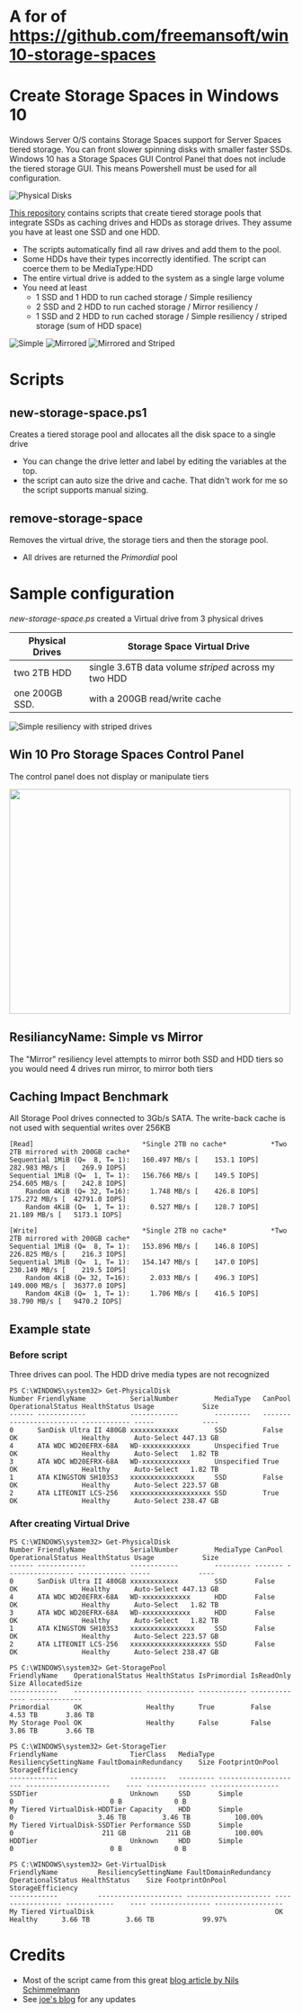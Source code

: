# A for of https://github.com/freemansoft/win10-storage-spaces

# Create Storage Spaces in Windows 10
Windows Server O/S contains Storage Spaces support for Server Spaces tiered storage. 
You can front slower spinning disks with smaller faster SSDs. 
Windows 10 has a Storage Spaces GUI Control Panel that does not include the tiered storage GUI. 
This means Powershell must be used for all configuration.

![Physical Disks](./images_folder/physical-disks.png)

[This repository](https://github.com/freemansoft/win10-storage-spaces) contains scripts that create tiered storage pools that integrate SSDs as caching drives and HDDs as storage drives. They assume you have at least one SSD and one HDD.

* The scripts automatically find all raw drives and add them to the pool.  
* Some HDDs have their types incorrectly identified.  The script can coerce them to be MediaType:HDD
* The entire virtual drive is added to the system as a single large volume
* You need at least 
  * 1 SSD and 1 HDD to run cached storage / Simple resiliency
  * 2 SSD and 2 HDD to run cached storage / Mirror resiliency / 
  * 1 SSD and 2 HDD to run cached storage / Simple resiliency / striped storage (sum of HDD space)

![Simple](./images_folder/simple.png) ![Mirrored](./images_folder/mirror-simple.png) ![Mirrored and Striped](./images_folder/mirror-stripe.png)

# Scripts 
## new-storage-space.ps1
Creates a tiered storage pool and allocates all the disk space to a single drive
* You can change the drive letter and label by editing the variables at the top.
* the script can auto size the drive and cache.  That didn't work for me so the script supports manual sizing.

## remove-storage-space
Removes the virtual drive, the storage tiers and then the storage pool.
* All drives are returned the _Primordial_ pool

# Sample configuration
*new-storage-space.ps* created a Virtual drive from 3 physical drives

| Physical Drives | Storage Space Virtual Drive|
|-----------------|-----------------------------|
| two 2TB HDD     | single 3.6TB data volume _striped_ across my two HDD |
| one 200GB SSD.  | with a 200GB read/write cache |

![Simple resiliency with striped drives](./images_folder/stripe-simple.png) 

## Win 10 Pro Storage Spaces Control Panel
The control panel does not display or manipulate tiers

<img src="./images_folder/storage-spaces-cp.png" width="500" height="400" />


## ResiliancyName: Simple vs Mirror
The "Mirror" resiliency level attempts to mirror both SSD and HDD tiers so you would need 4 drives run mirror, to mirror both tiers

## Caching Impact Benchmark
All Storage Pool drives connected to 3Gb/s SATA.  The write-back cache is not used with sequential writes over 256KB

```
[Read]                           *Single 2TB no cache*           *Two 2TB mirrored with 200GB cache*
Sequential 1MiB (Q=  8, T= 1):   160.497 MB/s [    153.1 IOPS]   282.983 MB/s [    269.9 IOPS]
Sequential 1MiB (Q=  1, T= 1):   156.766 MB/s [    149.5 IOPS]   254.605 MB/s [    242.8 IOPS]
    Random 4KiB (Q= 32, T=16):     1.748 MB/s [    426.8 IOPS]   175.272 MB/s [  42791.0 IOPS]
    Random 4KiB (Q=  1, T= 1):     0.527 MB/s [    128.7 IOPS]    21.189 MB/s [   5173.1 IOPS]

[Write]                          *Single 2TB no cache*           *Two 2TB mirrored with 200GB cache*
Sequential 1MiB (Q=  8, T= 1):   153.896 MB/s [    146.8 IOPS]   226.825 MB/s [    216.3 IOPS]
Sequential 1MiB (Q=  1, T= 1):   154.147 MB/s [    147.0 IOPS]   230.149 MB/s [    219.5 IOPS]
    Random 4KiB (Q= 32, T=16):     2.033 MB/s [    496.3 IOPS]   149.000 MB/s [  36377.0 IOPS]
    Random 4KiB (Q=  1, T= 1):     1.706 MB/s [    416.5 IOPS]    38.790 MB/s [   9470.2 IOPS]

```

## Example state 
### Before script
Three drives can pool.  The HDD drive media types are not recognized
```
PS C:\WINDOWS\system32> Get-PhysicalDisk
Number FriendlyName           SerialNumber         MediaType   CanPool OperationalStatus HealthStatus Usage            Size
------ ------------           ------------         ---------   ------- ----------------- ------------ -----            ----
0      SanDisk Ultra II 480GB xxxxxxxxxxxx         SSD         False   OK                Healthy      Auto-Select 447.13 GB
4      ATA WDC WD20EFRX-68A   WD-xxxxxxxxxxxx      Unspecified True    OK                Healthy      Auto-Select   1.82 TB
3      ATA WDC WD20EFRX-68A   WD-xxxxxxxxxxxx      Unspecified True    OK                Healthy      Auto-Select   1.82 TB
1      ATA KINGSTON SH103S3   xxxxxxxxxxxxxxxx     SSD         False   OK                Healthy      Auto-Select 223.57 GB
2      ATA LITEONIT LCS-256   xxxxxxxxxxxxxxxxxxxx SSD         True    OK                Healthy      Auto-Select 238.47 GB
```

### After creating Virtual Drive
```
PS C:\WINDOWS\system32> Get-PhysicalDisk
Number FriendlyName           SerialNumber         MediaType CanPool OperationalStatus HealthStatus Usage            Size
------ ------------           ------------         --------- ------- ----------------- ------------ -----            ----
0      SanDisk Ultra II 480GB xxxxxxxxxxxx         SSD       False   OK                Healthy      Auto-Select 447.13 GB
4      ATA WDC WD20EFRX-68A   WD-xxxxxxxxxxxx      HDD       False   OK                Healthy      Auto-Select   1.82 TB
3      ATA WDC WD20EFRX-68A   WD-xxxxxxxxxxxx      HDD       False   OK                Healthy      Auto-Select   1.82 TB
1      ATA KINGSTON SH103S3   xxxxxxxxxxxxxxxx     SSD       False   OK                Healthy      Auto-Select 223.57 GB
2      ATA LITEONIT LCS-256   xxxxxxxxxxxxxxxxxxxx SSD       False   OK                Healthy      Auto-Select 238.47 GB

PS C:\WINDOWS\system32> Get-StoragePool
FriendlyName    OperationalStatus HealthStatus IsPrimordial IsReadOnly    Size AllocatedSize
------------    ----------------- ------------ ------------ ----------    ---- -------------
Primordial      OK                Healthy      True         False      4.53 TB       3.86 TB
My Storage Pool OK                Healthy      False        False      3.86 TB       3.66 TB

PS C:\WINDOWS\system32> Get-StorageTier
FriendlyName                  TierClass   MediaType ResiliencySettingName FaultDomainRedundancy    Size FootprintOnPool StorageEfficiency
------------                  ---------   --------- --------------------- ---------------------    ---- --------------- -----------------
SSDTier                       Unknown     SSD       Simple                0                        0 B             0 B
My Tiered VirtualDisk-HDDTier Capacity    HDD       Simple                0                     3.46 TB         3.46 TB           100.00%
My Tiered VirtualDisk-SSDTier Performance SSD       Simple                0                      211 GB          211 GB           100.00%
HDDTier                       Unknown     HDD       Simple                0                        0 B             0 B

PS C:\WINDOWS\system32> Get-VirtualDisk
FriendlyName          ResiliencySettingName FaultDomainRedundancy OperationalStatus HealthStatus    Size FootprintOnPool StorageEfficiency
------------          --------------------- --------------------- ----------------- ------------    ---- --------------- -----------------
My Tiered VirtualDisk                                             OK                Healthy      3.66 TB         3.66 TB            99.97%
```

# Credits
* Most of the script came from this great [blog article by Nils Schimmelmann](https://nils.schimmelmann.us/post/153541254987/intel-smart-response-technology-vs-windows-10)
* See [joe's blog](https://joe.blog.freemansoft.com) for any updates
